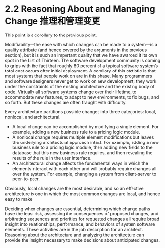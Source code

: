 2.2 Reasoning About and Managing Change 推理和管理变更
===

This point is a corollary to the previous point.

Modifiability—the ease with which changes can be made to a system—is a quality attribute (and hence covered by the arguments in the previous section), but it is such an important quality that we have awarded it its own spot in the List of Thirteen. The software development community is coming to grips with the fact that roughly 80 percent of a typical software system’s total cost occurs after initial deployment. A corollary of this statistic is that most systems that people work on are in this phase. Many programmers and software designers never get to work on new development; they work under the constraints of the existing architecture and the existing body of code. Virtually all software systems change over their lifetime, to accommodate new features, to adapt to new environments, to fix bugs, and so forth. But these changes are often fraught with difficulty.

Every architecture partitions possible changes into three categories: local, nonlocal, and architectural.

* A local change can be accomplished by modifying a single element. For example, adding a new business rule to a pricing logic module.
* A nonlocal change requires multiple element modifications but leaves the underlying architectural approach intact. For example, adding a new business rule to a pricing logic module, then adding new fields to the database that this new business rule requires, and then revealing the results of the rule in the user interface.
* An architectural change affects the fundamental ways in which the elements interact with each other and will probably require changes all over the system. For example, changing a system from client-server to peer-to-peer.

Obviously, local changes are the most desirable, and so an effective architecture is one in which the most common changes are local, and hence easy to make.

Deciding when changes are essential, determining which change paths have the least risk, assessing the consequences of proposed changes, and arbitrating sequences and priorities for requested changes all require broad insight into relationships, performance, and behaviors of system software elements. These activities are in the job description for an architect. Reasoning about the architecture and analyzing the architecture can provide the insight necessary to make decisions about anticipated changes.

